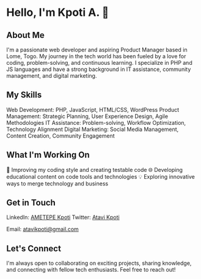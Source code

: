 # Hello, I'm Kpoti A. 👋
## About Me
I'm a passionate web developer and aspiring Product Manager based in Lome, Togo. My journey in the tech world has been fueled by a love for coding, problem-solving, and continuous learning. I specialize in PHP and JS languages and have a strong background in IT assistance, community management, and digital marketing.

## My Skills
Web Development: PHP, JavaScript, HTML/CSS, WordPress
Product Management: Strategic Planning, User Experience Design, Agile Methodologies
IT Assistance: Problem-solving, Workflow Optimization, Technology Alignment
Digital Marketing: Social Media Management, Content Creation, Community Engagement
## What I'm Working On
🚀 Improving my coding style and creating testable code
🌐 Developing educational content on code tools and technologies
💡 Exploring innovative ways to merge technology and business
## Get in Touch
LinkedIn: [AMETEPE Kpoti](https://www.linkedin.com/in/kpoti-ametepe-25b6b6172/)
Twitter: [Atavi Kpoti](https://twitter.com/kpoti_a)
<!-- Personal Website: Your Website -->
Email: atavikpoti@gmail.com

## Let's Connect
I'm always open to collaborating on exciting projects, sharing knowledge, and connecting with fellow tech enthusiasts. Feel free to reach out!